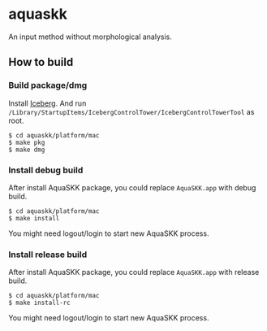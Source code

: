 aquaskk
=======

An input method without morphological analysis.

## How to build

### Build package/dmg
Install [Iceberg](http://s.sudre.free.fr/Software/Iceberg.html).  And run `/Library/StartupItems/IcebergControlTower/IcebergControlTowerTool` as root.

```
$ cd aquaskk/platform/mac
$ make pkg
$ make dmg
```

### Install debug build
After install AquaSKK package, you could replace `AquaSKK.app` with debug build.

```
$ cd aquaskk/platform/mac
$ make install
```

You might need logout/login to start new AquaSKK process.

### Install release build
After install AquaSKK package, you could replace `AquaSKK.app` with release build.

```
$ cd aquaskk/platform/mac
$ make install-rc
```

You might need logout/login to start new AquaSKK process.

